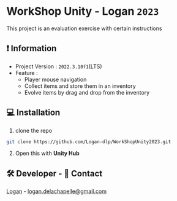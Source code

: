 # WorkShop Unity - Logan `2023`

This project is an evaluation exercise with certain instructions

## ❗ Information

- Project Version : `2022.3.10f1`(LTS)
- Feature :
    * Player mouse navigation
    * Collect items and store them in an inventory
    * Evolve items by drag and drop from the inventory

## 💻 Installation

1. clone the repo
```sh
git clone https://github.com/Logan-dlp/WorkShopUnity2023.git
```
2. Open this with **Unity Hub**

## 🛠 Developer - 📌 Contact

[Logan](https://github.com/Logan-dlp) - logan.delachapelle@gmail.com